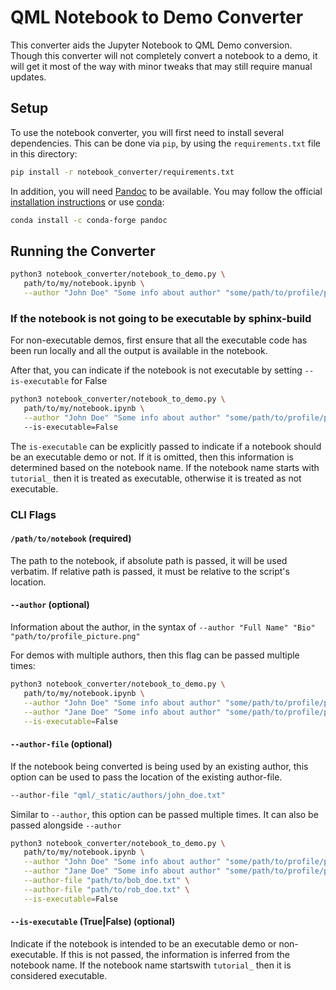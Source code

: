 # QML Notebook to Demo Converter
This converter aids the Jupyter Notebook to QML Demo conversion. Though this converter will not completely convert
a notebook to a demo, it will get it most of the way with minor tweaks that may still require manual updates.

## Setup

To use the notebook converter, you will first need to install several dependencies.
This can be done via `pip`, by using the `requirements.txt` file in this
directory:

```bash
pip install -r notebook_converter/requirements.txt
```

In addition, you will need [Pandoc](https://pandoc.org) to be available.
You may follow the official [installation instructions](https://pandoc.org/installing.html) or use [conda](https://docs.conda.io/):

```bash
conda install -c conda-forge pandoc
```

## Running the Converter
```bash
python3 notebook_converter/notebook_to_demo.py \
   path/to/my/notebook.ipynb \
   --author "John Doe" "Some info about author" "some/path/to/profile/picture/john_doe.png"
```

### If the notebook is not going to be executable by sphinx-build
For non-executable demos, first ensure that all the executable code has been run locally and all the output is 
available in the notebook.

After that, you can indicate if the notebook is not executable by setting `--is-executable` for False

```bash
python3 notebook_converter/notebook_to_demo.py \
   path/to/my/notebook.ipynb \
   --author "John Doe" "Some info about author" "some/path/to/profile/picture/john_doe.png"
   --is-executable=False
```

The `is-executable` can be explicitly passed to indicate if a notebook should be an executable demo or not.
If it is omitted, then this information is determined based on the notebook name. If the notebook name starts with
`tutorial_` then it is treated as executable, otherwise it is treated as not executable.

### CLI Flags

#### `/path/to/notebook` (required)
The path to the notebook, if absolute path is passed, it will be used verbatim. If relative path is passed,
it must be relative to the script's location.

#### `--author` (optional)
Information about the author, in the syntax of `--author "Full Name" "Bio" "path/to/profile_picture.png"`

For demos with multiple authors, then this flag can be passed multiple times:
```bash
python3 notebook_converter/notebook_to_demo.py \
   path/to/my/notebook.ipynb \
   --author "John Doe" "Some info about author" "some/path/to/profile/picture/john_doe.png" \
   --author "Jane Doe" "Some info about author" "some/path/to/profile/picture/jane_doe.png" \
   --is-executable=False
```

#### `--author-file` (optional)
If the notebook being converted is being used by an existing author, this option can be used to pass the location of the existing author-file.

```bash
--author-file "qml/_static/authors/john_doe.txt"
```

Similar to `--author`, this option can be passed multiple times. It can also be passed alongside `--author`

```bash
python3 notebook_converter/notebook_to_demo.py \
   path/to/my/notebook.ipynb \
   --author "John Doe" "Some info about author" "some/path/to/profile/picture/john_doe.png" \
   --author "Jane Doe" "Some info about author" "some/path/to/profile/picture/jane_doe.png" \
   --author-file "path/to/bob_doe.txt" \
   --author-file "path/to/rob_doe.txt" \
   --is-executable=False
```

#### `--is-executable` (True|False) (optional)
Indicate if the notebook is intended to be an executable demo or non-executable. If this is not passed,
the information is inferred from the notebook name. If the notebook name startswith `tutorial_` then it is
considered executable.